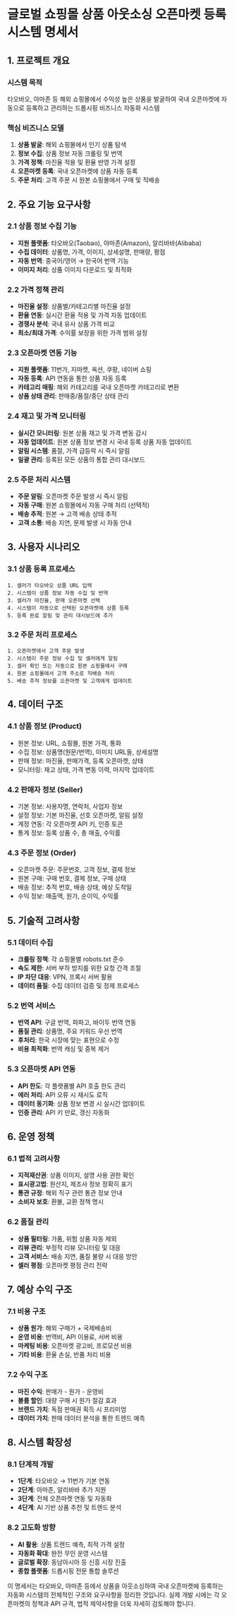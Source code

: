 # 글로벌 쇼핑몰 상품 아웃소싱 오픈마켓 등록 시스템 명세서

## 1. 프로젝트 개요

### 시스템 목적
타오바오, 아마존 등 해외 쇼핑몰에서 수익성 높은 상품을 발굴하여 국내 오픈마켓에 자동으로 등록하고 관리하는 드롭시핑 비즈니스 자동화 시스템

### 핵심 비즈니스 모델
1. **상품 발굴**: 해외 쇼핑몰에서 인기 상품 탐색
2. **정보 수집**: 상품 정보 자동 크롤링 및 번역
3. **가격 정책**: 마진율 적용 및 환율 반영 가격 설정
4. **오픈마켓 등록**: 국내 오픈마켓에 상품 자동 등록
5. **주문 처리**: 고객 주문 시 원본 쇼핑몰에서 구매 및 직배송

## 2. 주요 기능 요구사항

### 2.1 상품 정보 수집 기능
- **지원 플랫폼**: 타오바오(Taobao), 아마존(Amazon), 알리바바(Alibaba)
- **수집 데이터**: 상품명, 가격, 이미지, 상세설명, 판매량, 평점
- **자동 번역**: 중국어/영어 → 한국어 번역 기능
- **이미지 처리**: 상품 이미지 다운로드 및 최적화

### 2.2 가격 정책 관리
- **마진율 설정**: 상품별/카테고리별 마진율 설정
- **환율 연동**: 실시간 환율 적용 및 가격 자동 업데이트
- **경쟁사 분석**: 국내 유사 상품 가격 비교
- **최소/최대 가격**: 수익률 보장을 위한 가격 범위 설정

### 2.3 오픈마켓 연동 기능
- **지원 플랫폼**: 11번가, 지마켓, 옥션, 쿠팡, 네이버 쇼핑
- **자동 등록**: API 연동을 통한 상품 자동 등록
- **카테고리 매핑**: 해외 카테고리를 국내 오픈마켓 카테고리로 변환
- **상품 상태 관리**: 판매중/품절/중단 상태 관리

### 2.4 재고 및 가격 모니터링
- **실시간 모니터링**: 원본 상품 재고 및 가격 변동 감시
- **자동 업데이트**: 원본 상품 정보 변경 시 국내 등록 상품 자동 업데이트
- **알림 시스템**: 품절, 가격 급등락 시 즉시 알림
- **일괄 관리**: 등록된 모든 상품의 통합 관리 대시보드

### 2.5 주문 처리 시스템
- **주문 알림**: 오픈마켓 주문 발생 시 즉시 알림
- **자동 구매**: 원본 쇼핑몰에서 자동 구매 처리 (선택적)
- **배송 추적**: 원본 → 고객 배송 상태 추적
- **고객 소통**: 배송 지연, 문제 발생 시 자동 안내

## 3. 사용자 시나리오

### 3.1 상품 등록 프로세스
```
1. 셀러가 타오바오 상품 URL 입력
2. 시스템이 상품 정보 자동 수집 및 번역
3. 셀러가 마진율, 판매 오픈마켓 선택
4. 시스템이 자동으로 선택된 오픈마켓에 상품 등록
5. 등록 완료 알림 및 관리 대시보드에 추가
```

### 3.2 주문 처리 프로세스
```
1. 오픈마켓에서 고객 주문 발생
2. 시스템이 주문 정보 수집 및 셀러에게 알림
3. 셀러 확인 또는 자동으로 원본 쇼핑몰에서 구매
4. 원본 쇼핑몰에서 고객 주소로 직배송 처리
5. 배송 추적 정보를 오픈마켓 및 고객에게 업데이트
```

## 4. 데이터 구조

### 4.1 상품 정보 (Product)
- 원본 정보: URL, 쇼핑몰, 원본 가격, 통화
- 수집 정보: 상품명(원문/번역), 이미지 URL들, 상세설명
- 판매 정보: 마진율, 판매가격, 등록 오픈마켓, 상태
- 모니터링: 재고 상태, 가격 변동 이력, 마지막 업데이트

### 4.2 판매자 정보 (Seller)
- 기본 정보: 사용자명, 연락처, 사업자 정보
- 설정 정보: 기본 마진율, 선호 오픈마켓, 알림 설정
- 계정 연동: 각 오픈마켓 API 키, 인증 토큰
- 통계 정보: 등록 상품 수, 총 매출, 수익률

### 4.3 주문 정보 (Order)
- 오픈마켓 주문: 주문번호, 고객 정보, 결제 정보
- 원본 구매: 구매 번호, 결제 정보, 구매 상태
- 배송 정보: 추적 번호, 배송 상태, 예상 도착일
- 수익 정보: 매출액, 원가, 순이익, 수익률

## 5. 기술적 고려사항

### 5.1 데이터 수집
- **크롤링 정책**: 각 쇼핑몰별 robots.txt 준수
- **속도 제한**: 서버 부하 방지를 위한 요청 간격 조절
- **IP 차단 대응**: VPN, 프록시 서버 활용
- **데이터 품질**: 수집 데이터 검증 및 정제 프로세스

### 5.2 번역 서비스
- **번역 API**: 구글 번역, 파파고, 바이두 번역 연동
- **품질 관리**: 상품명, 주요 키워드 우선 번역
- **후처리**: 한국 시장에 맞는 표현으로 수정
- **비용 최적화**: 번역 캐싱 및 중복 제거

### 5.3 오픈마켓 API 연동
- **API 한도**: 각 플랫폼별 API 호출 한도 관리
- **에러 처리**: API 오류 시 재시도 로직
- **데이터 동기화**: 상품 정보 변경 시 실시간 업데이트
- **인증 관리**: API 키 만료, 갱신 자동화

## 6. 운영 정책

### 6.1 법적 고려사항
- **지적재산권**: 상품 이미지, 설명 사용 권한 확인
- **표시광고법**: 원산지, 제조사 정보 정확히 표기
- **통관 규정**: 해외 직구 관련 통관 정보 안내
- **소비자 보호**: 환불, 교환 정책 명시

### 6.2 품질 관리
- **상품 필터링**: 가품, 위험 상품 자동 제외
- **리뷰 관리**: 부정적 리뷰 모니터링 및 대응
- **고객 서비스**: 배송 지연, 품질 불량 시 대응 방안
- **셀러 평점**: 오픈마켓 평점 관리 전략

## 7. 예상 수익 구조

### 7.1 비용 구조
- **상품 원가**: 해외 구매가 + 국제배송비
- **운영 비용**: 번역비, API 이용료, 서버 비용
- **마케팅 비용**: 오픈마켓 광고비, 프로모션 비용
- **기타 비용**: 환율 손실, 반품 처리 비용

### 7.2 수익 구조
- **마진 수익**: 판매가 - 원가 - 운영비
- **볼륨 할인**: 대량 구매 시 원가 절감 효과
- **브랜드 가치**: 독점 판매권 획득 시 프리미엄
- **데이터 가치**: 판매 데이터 분석을 통한 트렌드 예측

## 8. 시스템 확장성

### 8.1 단계적 개발
- **1단계**: 타오바오 → 11번가 기본 연동
- **2단계**: 아마존, 알리바바 추가 지원
- **3단계**: 전체 오픈마켓 연동 및 자동화
- **4단계**: AI 기반 상품 추천 및 트렌드 분석

### 8.2 고도화 방향
- **AI 활용**: 상품 트렌드 예측, 최적 가격 설정
- **자동화 확대**: 완전 무인 운영 시스템
- **글로벌 확장**: 동남아시아 등 신흥 시장 진출
- **종합 플랫폼**: 드롭시핑 전문 통합 솔루션

이 명세서는 타오바오, 아마존 등에서 상품을 아웃소싱하여 국내 오픈마켓에 등록하는 자동화 시스템의 전체적인 구조와 요구사항을 정리한 것입니다. 실제 개발 시에는 각 오픈마켓의 정책과 API 규격, 법적 제약사항을 더욱 자세히 검토해야 합니다.
